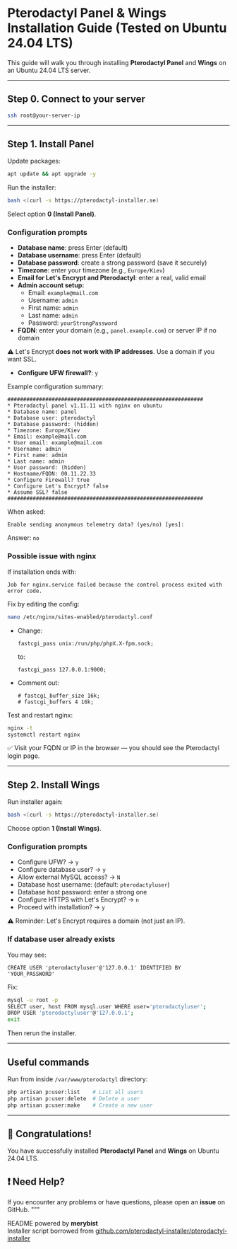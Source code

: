 # Pterodactyl Panel & Wings Installation Guide (Tested on Ubuntu 24.04 LTS)

This guide will walk you through installing **Pterodactyl Panel** and **Wings** on an Ubuntu 24.04 LTS server.

---

## Step 0. Connect to your server

```bash
ssh root@your-server-ip
```

---

## Step 1. Install Panel

Update packages:

```bash
apt update && apt upgrade -y
```

Run the installer:

```bash
bash <(curl -s https://pterodactyl-installer.se)
```

Select option **0 (Install Panel)**.

### Configuration prompts

- **Database name**: press Enter (default)
- **Database username**: press Enter (default)
- **Database password**: create a strong password (save it securely)
- **Timezone**: enter your timezone (e.g., `Europe/Kiev`)
- **Email for Let's Encrypt and Pterodactyl**: enter a real, valid email
- **Admin account setup:**
  - Email: `example@mail.com`
  - Username: `admin`
  - First name: `admin`
  - Last name: `admin`
  - Password: `yourStrongPassword`
- **FQDN**: enter your domain (e.g., `panel.example.com`) or server IP if no domain

⚠️ Let's Encrypt **does not work with IP addresses**. Use a domain if you want SSL.

- **Configure UFW firewall?**: `y`

Example configuration summary:

```
##############################################################
* Pterodactyl panel v1.11.11 with nginx on ubuntu
* Database name: panel
* Database user: pterodactyl
* Database password: (hidden)
* Timezone: Europe/Kiev
* Email: example@mail.com
* User email: example@mail.com
* Username: admin
* First name: admin
* Last name: admin
* User password: (hidden)
* Hostname/FQDN: 00.11.22.33
* Configure Firewall? true
* Configure Let's Encrypt? false
* Assume SSL? false
##############################################################
```

When asked:

```
Enable sending anonymous telemetry data? (yes/no) [yes]:
```
Answer: `no`

### Possible issue with nginx

If installation ends with:

```
Job for nginx.service failed because the control process exited with error code.
```

Fix by editing the config:

```bash
nano /etc/nginx/sites-enabled/pterodactyl.conf
```

- Change:
  ```nginx
  fastcgi_pass unix:/run/php/phpX.X-fpm.sock;
  ```
  to:
  ```nginx
  fastcgi_pass 127.0.0.1:9000;
  ```

- Comment out:
  ```nginx
  # fastcgi_buffer_size 16k;
  # fastcgi_buffers 4 16k;
  ```

Test and restart nginx:

```bash
nginx -t
systemctl restart nginx
```

✅ Visit your FQDN or IP in the browser — you should see the Pterodactyl login page.

---

## Step 2. Install Wings

Run installer again:

```bash
bash <(curl -s https://pterodactyl-installer.se)
```

Choose option **1 (Install Wings)**.

### Configuration prompts

- Configure UFW? → `y`
- Configure database user? → `y`
- Allow external MySQL access? → `N`
- Database host username: (default: `pterodactyluser`)
- Database host password: enter a strong one
- Configure HTTPS with Let's Encrypt? → `n`
- Proceed with installation? → `y`

⚠️ Reminder: Let's Encrypt requires a domain (not just an IP).

### If database user already exists

You may see:

```
CREATE USER 'pterodactyluser'@'127.0.0.1' IDENTIFIED BY 'YOUR_PASSWORD'
```

Fix:

```bash
mysql -u root -p
SELECT user, host FROM mysql.user WHERE user='pterodactyluser';
DROP USER 'pterodactyluser'@'127.0.0.1';
exit
```

Then rerun the installer.

---

## Useful commands

Run from inside `/var/www/pterodactyl` directory:

```bash
php artisan p:user:list    # List all users
php artisan p:user:delete  # Delete a user
php artisan p:user:make    # Create a new user
```

---

## 🎉 Congratulations!
You have successfully installed **Pterodactyl Panel** and **Wings** on Ubuntu 24.04 LTS.

## ❗ Need Help?
If you encounter any problems or have questions, please open an **issue** on GitHub.
"""

README powered by **merybist**  
Installer script borrowed from [github.com/pterodactyl-installer/pterodactyl-installer](https://github.com/pterodactyl-installer/pterodactyl-installer)
